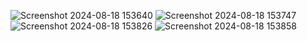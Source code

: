 ![Screenshot 2024-08-18 153640](https://github.com/user-attachments/assets/8b651e07-5f27-4ca2-b0c7-18a0f36b1e83)
![Screenshot 2024-08-18 153747](https://github.com/user-attachments/assets/22c7efa0-0669-4b0e-a47d-1c9721b2eaa1)
![Screenshot 2024-08-18 153826](https://github.com/user-attachments/assets/f3dc77c8-6cdb-4c48-9634-1aa907d1114c)
![Screenshot 2024-08-18 153858](https://github.com/user-attachments/assets/9a087531-00ff-423d-928d-be1155b89588)
